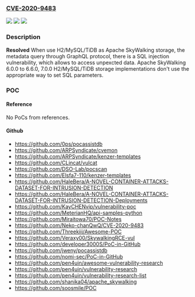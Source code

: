 ### [CVE-2020-9483](https://cve.mitre.org/cgi-bin/cvename.cgi?name=CVE-2020-9483)
![](https://img.shields.io/static/v1?label=Product&message=Apache%20SkyWalking&color=blue)
![](https://img.shields.io/static/v1?label=Version&message=n%2Fa&color=blue)
![](https://img.shields.io/static/v1?label=Vulnerability&message=SQL%20Injection&color=brighgreen)

### Description

**Resolved** When use H2/MySQL/TiDB as Apache SkyWalking storage, the metadata query through GraphQL protocol, there is a SQL injection vulnerability, which allows to access unpexcted data. Apache SkyWalking 6.0.0 to 6.6.0, 7.0.0 H2/MySQL/TiDB storage implementations don't use the appropriate way to set SQL parameters.

### POC

#### Reference
No PoCs from references.

#### Github
- https://github.com/0ps/pocassistdb
- https://github.com/ARPSyndicate/cvemon
- https://github.com/ARPSyndicate/kenzer-templates
- https://github.com/CLincat/vulcat
- https://github.com/DSO-Lab/pocscan
- https://github.com/Elsfa7-110/kenzer-templates
- https://github.com/HaleBera/A-NOVEL-CONTAINER-ATTACKS-DATASET-FOR-INTRUSION-DETECTION
- https://github.com/HaleBera/A-NOVEL-CONTAINER-ATTACKS-DATASET-FOR-INTRUSION-DETECTION-Deployments
- https://github.com/KayCHENvip/vulnerability-poc
- https://github.com/MeterianHQ/api-samples-python
- https://github.com/Miraitowa70/POC-Notes
- https://github.com/Neko-chanQwQ/CVE-2020-9483
- https://github.com/Threekiii/Awesome-POC
- https://github.com/Veraxy00/SkywalkingRCE-vul
- https://github.com/developer3000S/PoC-in-GitHub
- https://github.com/jweny/pocassistdb
- https://github.com/nomi-sec/PoC-in-GitHub
- https://github.com/pen4uin/awesome-vulnerability-research
- https://github.com/pen4uin/vulnerability-research
- https://github.com/pen4uin/vulnerability-research-list
- https://github.com/shanika04/apache_skywalking
- https://github.com/soosmile/POC


